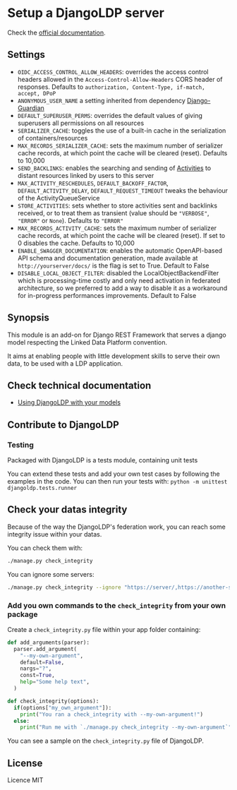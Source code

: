 # Setup a DjangoLDP server

Check the [official documentation](https://docs.startinblox.com/import_documentation/djangoldp_guide/install-djangoldp-server.html).

## Settings

* `OIDC_ACCESS_CONTROL_ALLOW_HEADERS`: overrides the access control headers allowed in the `Access-Control-Allow-Headers` CORS header of responses. Defaults to `authorization, Content-Type, if-match, accept, DPoP`
* `ANONYMOUS_USER_NAME` a setting inherited from dependency [Django-Guardian](https://django-guardian.readthedocs.io/en/stable/overview.html)
* `DEFAULT_SUPERUSER_PERMS`: overrides the default values of giving superusers all permissions on all resources
* `SERIALIZER_CACHE`: toggles the use of a built-in cache in the serialization of containers/resources
* `MAX_RECORDS_SERIALIZER_CACHE`: sets the maximum number of serializer cache records, at which point the cache will be cleared (reset). Defaults to 10,000
* `SEND_BACKLINKS`: enables the searching and sending of [Activities](https://git.startinblox.com/djangoldp-packages/djangoldp/-/wikis/guides/federation) to distant resources linked by users to this server
* `MAX_ACTIVITY_RESCHEDULES`, `DEFAULT_BACKOFF_FACTOR`, `DEFAULT_ACTIVITY_DELAY`, `DEFAULT_REQUEST_TIMEOUT` tweaks the behaviour of the ActivityQueueService
* `STORE_ACTIVITIES`: sets whether to store activities sent and backlinks received, or to treat them as transient (value should be `"VERBOSE"`, `"ERROR"` or `None`). Defaults to `"ERROR"`
* `MAX_RECORDS_ACTIVITY_CACHE`: sets the maximum number of serializer cache records, at which point the cache will be cleared (reset). If set to 0 disables the cache. Defaults to 10,000
* `ENABLE_SWAGGER_DOCUMENTATION`: enables the automatic OpenAPI-based API schema and documentation generation, made available at `http://yourserver/docs/` is the flag is set to True. Default to False
* `DISABLE_LOCAL_OBJECT_FILTER`: disabled the LocalObjectBackendFilter which is processing-time costly and only need activation in federated architecture, so we preferred to add a way to disable it as a workaround for in-progress performances improvements. Default to False

## Synopsis

This module is an add-on for Django REST Framework that serves a django model respecting the Linked Data Platform convention.

It aims at enabling people with little development skills to serve their own data, to be used with a LDP application.

## Check technical documentation

* [Using DjangoLDP with your models](./docs/create_model.md)

## Contribute to DjangoLDP

### Testing

Packaged with DjangoLDP is a tests module, containing unit tests

You can extend these tests and add your own test cases by following the examples in the code. You can then run your tests with:
`python -m unittest djangoldp.tests.runner`

## Check your datas integrity

Because of the way the DjangoLDP's federation work, you can reach some integrity issue within your datas.

You can check them with:

```bash
./manage.py check_integrity
```

You can ignore some servers:

```bash
./manage.py check_integrity --ignore "https://server/,https://another-server/"
```

### Add you own commands to the `check_integrity` from your own package

Create a `check_integrity.py` file within your app folder containing:

```python
def add_arguments(parser):
  parser.add_argument(
    "--my-own-argument",
    default=False,
    nargs="?",
    const=True,
    help="Some help text",
  )

def check_integrity(options):
  if(options["my_own_argument"]):
    print("You ran a check_integrity with --my-own-argument!")
  else:
    print("Run me with `./manage.py check_integrity --my-own-argument`")
```

You can see a sample on the `check_integrity.py` file of DjangoLDP.

## License


Licence MIT
